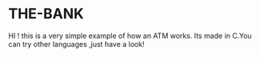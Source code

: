 # THE-BANK
HI !
this is a very simple example of how an ATM works. Its made in C.You can try other languages ,just have a look!
